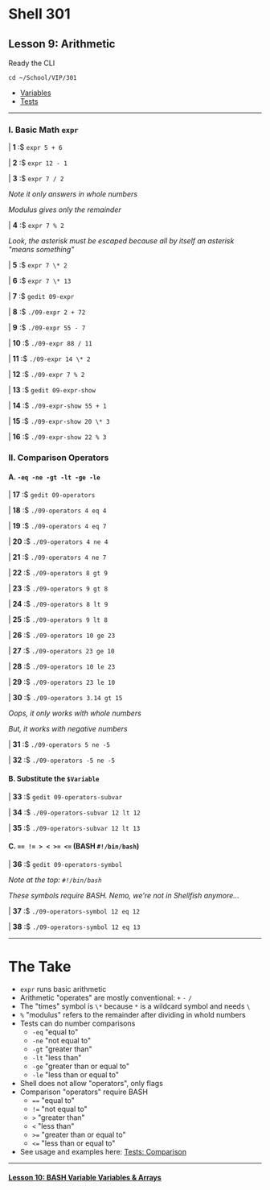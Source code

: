 # Shell 301
## Lesson 9: Arithmetic

Ready the CLI

`cd ~/School/VIP/301`

- [Variables](https://github.com/inkVerb/vip/blob/master/Cheat-Sheets/Variables.md)
- [Tests](https://github.com/inkVerb/vip/blob/master/Cheat-Sheets/Tests.md)

___

### I. Basic Math `expr`

| **1** :$ `expr 5 + 6`

| **2** :$ `expr 12 - 1`

| **3** :$ `expr 7 / 2`

*Note it only answers in whole numbers*

*Modulus gives only the remainder*

| **4** :$ `expr 7 % 2`

*Look, the asterisk must be escaped because all by itself an asterisk "means something"*

| **5** :$ `expr 7 \* 2`

| **6** :$ `expr 7 \* 13`

| **7** :$ `gedit 09-expr`

| **8** :$ `./09-expr 2 + 72`

| **9** :$ `./09-expr 55 - 7`

| **10** :$ `./09-expr 88 / 11`

| **11** :$ `./09-expr 14 \* 2`

| **12** :$ `./09-expr 7 % 2`

| **13** :$ `gedit 09-expr-show`

| **14** :$ `./09-expr-show 55 + 1`

| **15** :$ `./09-expr-show 20 \* 3`

| **16** :$ `./09-expr-show 22 % 3`

### II. Comparison Operators

#### A. `-eq -ne -gt -lt -ge -le`

| **17** :$ `gedit 09-operators`

| **18** :$ `./09-operators 4 eq 4`

| **19** :$ `./09-operators 4 eq 7`

| **20** :$ `./09-operators 4 ne 4`

| **21** :$ `./09-operators 4 ne 7`

| **22** :$ `./09-operators 8 gt 9`

| **23** :$ `./09-operators 9 gt 8`

| **24** :$ `./09-operators 8 lt 9`

| **25** :$ `./09-operators 9 lt 8`

| **26** :$ `./09-operators 10 ge 23`

| **27** :$ `./09-operators 23 ge 10`

| **28** :$ `./09-operators 10 le 23`

| **29** :$ `./09-operators 23 le 10`

| **30** :$ `./09-operators 3.14 gt 15`

*Oops, it only works with whole numbers*

*But, it works with negative numbers*

| **31** :$ `./09-operators 5 ne -5`

| **32** :$ `./09-operators -5 ne -5`

#### B. Substitute the `$Variable`

| **33** :$ `gedit 09-operators-subvar`

| **34** :$ `./09-operators-subvar 12 lt 12`

| **35** :$ `./09-operators-subvar 12 lt 13`

#### C. `== != > < >= <=` (BASH `#!/bin/bash`)

| **36** :$ `gedit 09-operators-symbol`

*Note at the top: `#!/bin/bash`*

*These symbols require BASH. Nemo, we're not in Shellfish anymore...*

| **37** :$ `./09-operators-symbol 12 eq 12`

| **38** :$ `./09-operators-symbol 12 eq 13`

___

# The Take

- `expr` runs basic arithmetic
- Arithmetic "operates" are mostly conventional: `+` `-` `/`
- The "times" symbol is `\*` because `*` is a wildcard symbol and needs `\`
- `%` "modulus" refers to the remainder after dividing in whold numbers
- Tests can do number comparisons
  - `-eq` "equal to"
  - `-ne` "not equal to"
  - `-gt` "greater than"
  - `-lt` "less than"
  - `-ge` "greater than or equal to"
  - `-le` "less than or equal to"
- Shell does not allow "operators", only flags
- Comparison "operators" require BASH
  - `==` "equal to"
  - `!=` "not equal to"
  - `>` "greater than"
  - `<` "less than"
  - `>=` "greater than or equal to"
  - `<=` "less than or equal to"
- See usage and examples here: [Tests: Comparison](https://github.com/inkVerb/vip/blob/master/Cheat-Sheets/Tests.md#comparison)

___

#### [Lesson 10: BASH Variable Variables & Arrays](https://github.com/inkVerb/vip/blob/master/301/Lesson-10.md)
